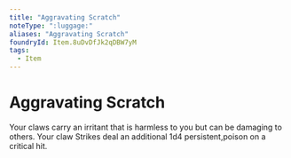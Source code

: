```yaml
---
title: "Aggravating Scratch"
noteType: ":luggage:"
aliases: "Aggravating Scratch"
foundryId: Item.8uDvDfJk2qDBW7yM
tags:
  - Item
---
```


# Aggravating Scratch

Your claws carry an irritant that is harmless to you but can be damaging to others. Your claw Strikes deal an additional 1d4 persistent,poison on a critical hit.
